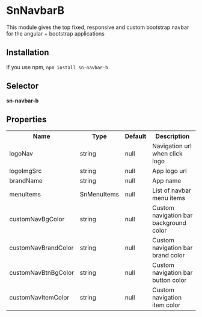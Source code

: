 # SnNavbarB

This module gives the top fixed, responsive and custom bootstrap navbar for the angular + bootstrap applications

## Installation

If you use npm, `npm install sn-navbar-b`

## Selector

<b>sn-navbar-b</b>

## Properties

<table>
    <tr>
        <th>Name</th>
        <th>Type</th>
        <th>Default</th>
        <th>Description</th>
    </tr>
    <tr>
        <td>logoNav</td>
        <td>string</td>
        <td>null</td>
        <td>Navigation url when click logo</td>
    </tr>
     <tr>
        <td>logoImgSrc</td>
        <td>string</td>
        <td>null</td>
        <td>App logo url</td>
    </tr>
     <tr>
        <td>brandName</td>
        <td>string</td>
        <td>null</td>
        <td>App name</td>
    </tr>
     <tr>
        <td>menuItems</td>
        <td>SnMenuItems</td>
        <td>null</td>
        <td>List of navbar menu items</td>
    </tr>
     <tr>
        <td>customNavBgColor</td>
        <td>string</td>
        <td>null</td>
        <td>Custom navigation bar background color</td>
    </tr>
     <tr>
        <td>customNavBrandColor</td>
        <td>string</td>
        <td>null</td>
        <td>Custom navigation bar brand color</td>
    </tr>
     <tr>
        <td>customNavBtnBgColor</td>
        <td>string</td>
        <td>null</td>
        <td>Custom navigation bar button color</td>
    </tr>
     <tr>
        <td>customNavItemColor</td>
        <td>string</td>
        <td>null</td>
        <td>Custom navigation item  color</td>
    </tr>
</table>
